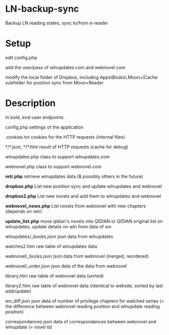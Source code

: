 # LN-backup-sync
Backup LN reading states, sync to/from e-reader

Setup
=====

edit config.php

add the user/pass of wlnupdates.com and webnovel.com

modify the local folder of Dropbox, including Apps\\Books\\.Moon+\\Cache subfolder for position sync from Moon+Reader

Description
===========

In bold, end-user endpoints.

config.php settings of the application

.cookies.txt cookies for the HTTP requests (internal files)

\*/\*.json, \*/\*.htm result of HTTP requests (cache for debug)

wlnupdates.php class to support wlnupdates.com

webnovel.php class to support webnovel.com

**retr.php** retrieve wlnupdates data (& possibly others in the future)

**dropbox.php** List new position sync and update wlnupdates and webnovel

**dropbox2.php** List new novels and add them to wlnupdates and webnovel

**webnovel_news.php** List novels from webnovel with new chapters (depends on retr)

**update_list.php** move qidian's novels into QIDIAN or QIDIAN original list on wlnupdates, update details on wln from data of wn

wlnupdates/\_books.json json data from wlnupdates

watches2.htm raw table of wlnupdates data

webnovel/\_books.json json data from webnovel (merged, reordered)

webnovel/\_order.json json data of the data from webnovel

library.htm raw table of webnovel data (sorted)

library2.htm raw table of webnovel data (identical to website, sorted by last add/update)

wn\_diff.json json data of number of privilege chapters for watched series (= the difference between webnovel reading position and wlnupdate reading position)

correspondances.json data of correspondances between webnovel and wlnupdate (= novel id)

